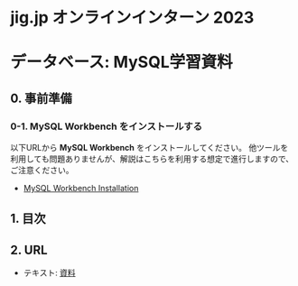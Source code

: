 # jig.jp オンラインインターン 2023
# データベース: MySQL学習資料

## 0. 事前準備
### 0-1. MySQL Workbench をインストールする

以下URLから **MySQL Workbench** をインストールしてください。
他ツールを利用しても問題ありませんが、解説はこちらを利用する想定で進行しますので、ご注意ください。

- [MySQL Workbench Installation](https://www.mysql.com/jp/products/workbench/)

## 1. 目次

## 2. URL

- テキスト: [資料](./docs.md)